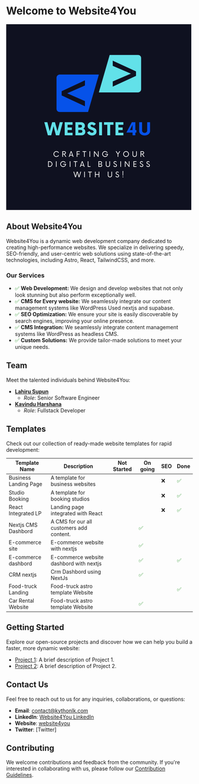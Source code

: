 # Welcome to Website4You

![Website4You Logo](./profile/website4u.png)

## About Website4You

Website4You is a dynamic web development company dedicated to creating high-performance websites. We specialize in delivering speedy, SEO-friendly, and user-centric web solutions using state-of-the-art technologies, including Astro, React, TailwindCSS, and more.

### Our Services

- <font color="green">:white_check_mark:</font> **Web Development:** We design and develop websites that not only look stunning but also perform exceptionally well.
- <font color="green">:white_check_mark:</font> **CMS for Every website:** We seamlessly integrate our content management systems like WordPress Used nextjs and supabase.
- <font color="green">:white_check_mark:</font> **SEO Optimization:** We ensure your site is easily discoverable by search engines, improving your online presence.
- <font color="green">:white_check_mark:</font> **CMS Integration:** We seamlessly integrate content management systems like WordPress as headless CMS.
- <font color="green">:white_check_mark:</font> **Custom Solutions:** We provide tailor-made solutions to meet your unique needs.

## Team

Meet the talented individuals behind Website4You:

- [**Lahiru Supun**](link-to-template-1)
  - *Role*: Senior Software Engineer
- [**Kavindu Harshana**](https://twitter.com/Kythonlk)
  - *Role*: Fullstack Developer

## Templates

Check out our collection of ready-made website templates for rapid development:


| Template Name          | Description                       | Not Started                                             | On going   | SEO | Done |
|------------------------|-----------------------------------|---------------------------------------------------------|------------|------|-----|
| Business Landing Page  | A template for business websites  | || :x:  |<font color="green">:white_check_mark:</font>|
| Studio Booking         | A template for booking studios    | || :x: | <font color="green">:white_check_mark:</font> |
| React Integrated LP    | Landing page integrated with React | || :x: |  <font color="green">:white_check_mark:</font>  |  
| Nextjs CMS Dashbord    | A CMS for our all customers add content. |                              | <font color="green">:white_check_mark:</font> |||
| E-commerce site        | E-commerce website with nextjs |  | <font color="green">:white_check_mark:</font> ||
| E-commerce dashbord    | E-commerce website dashbord with nextjs | | <font color="green">:white_check_mark:</font> || <font color="green">:white_check_mark:</font>|
| CRM nextjs             | Crm Dashbord using NextJs  | | <font color="green">:white_check_mark:</font> | | |  
| Food-truck Landing     | Food-truck astro template Website        | ||| <font color="green">:white_check_mark:</font>|
| Car Rental Website     | Food-truck astro template Website        | | <font color="green">:white_check_mark:</font>|||

## Getting Started

Explore our open-source projects and discover how we can help you build a faster, more dynamic website:

- [Project 1](link-to-project-1): A brief description of Project 1.
- [Project 2](link-to-project-2): A brief description of Project 2.

## Contact Us

Feel free to reach out to us for any inquiries, collaborations, or questions:

- **Email**: contact@kythonlk.com
- **LinkedIn**: [Website4You LinkedIn](linkedin-link)
- **Website**: [website4you](https://www.dev.kythonlk.com)
- **Twitter**: [Twitter]

## Contributing

We welcome contributions and feedback from the community. If you're interested in collaborating with us, please follow our [Contribution Guidelines](link-to-contribution-guidelines).
